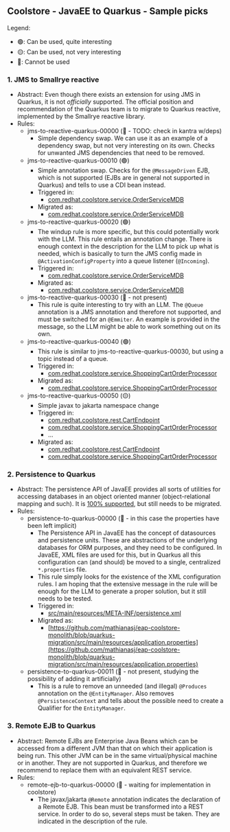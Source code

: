 ## Coolstore - JavaEE to Quarkus - Sample picks

Legend:
  - 🟢: Can be used, quite interesting
  - 🟡: Can be used, not very interesting
  - 🔴: Cannot be used


### 1. JMS to Smallrye reactive
- Abstract: Even though there exists an extension for using JMS in Quarkus, it is not _officially_ supported. The official position and recommendation of the Quarkus team is to migrate to Quarkus reactive, implemented by the Smallrye reactive library.
- Rules:
    - jms-to-reactive-quarkus-00000 (🔴 - TODO: check in kantra w/deps)
        - Simple dependency swap. We can use it as an example of a dependency swap, but not very interesting on its own. Checks for unwanted JMS dependencies that need to be removed.
    - jms-to-reactive-quarkus-00010 (🟢)
        - Simple annotation swap. Checks for the `@MessageDriven` EJB, which is not supported (EJBs are in general not supported in Quarkus) and tells to use a CDI bean instead.
        - Triggered in:
          - [com.redhat.coolstore.service.OrderServiceMDB](https://github.com/mathianasj/eap-coolstore-monolith/blob/main/src/main/java/com/redhat/coolstore/service/OrderServiceMDB.java)
        - Migrated as:
          - [com.redhat.coolstore.service.OrderServiceMDB](https://github.com/mathianasj/eap-coolstore-monolith/blob/quarkus-migration/src/main/java/com/redhat/coolstore/service/OrderServiceMDB.java#L16)
    - jms-to-reactive-quarkus-00020 (🟢)
        - The windup rule is more specific, but this could potentially work with the LLM. This rule entails an annotation change. There is enough context in the description for the LLM to pick up what is needed, which is basically to turn the JMS config made in `@ActivationConfigProperty` into a queue listener (`@Incoming`).
        - Triggered in:
          - [com.redhat.coolstore.service.OrderServiceMDB](https://github.com/mathianasj/eap-coolstore-monolith/blob/main/src/main/java/com/redhat/coolstore/service/OrderServiceMDB.java)
        - Migrated as:
          - [com.redhat.coolstore.service.OrderServiceMDB](https://github.com/mathianasj/eap-coolstore-monolith/blob/quarkus-migration/src/main/java/com/redhat/coolstore/service/OrderServiceMDB.java#L25)
    - jms-to-reactive-quarkus-00030 (🔴 - not present)
        - This rule is quite interesting to try with an LLM. The `@Queue` annotation is a JMS annotation and therefore not supported, and must be switched for an `@Emmiter`. An example is provided in the message, so the LLM might be able to work something out on its own.
    - jms-to-reactive-quarkus-00040 (🟢)
        - This rule is similar to jms-to-reactive-quarkus-00030, but using a topic instead of a queue.
        - Triggered in:
          - [com.redhat.coolstore.service.ShoppingCartOrderProcessor](https://github.com/mathianasj/eap-coolstore-monolith/blob/main/src/main/java/com/redhat/coolstore/service/ShoppingCartOrderProcessor.java)
        - Migrated as:
          - [com.redhat.coolstore.service.ShoppingCartOrderProcessor](https://github.com/mathianasj/eap-coolstore-monolith/blob/quarkus-migration/src/main/java/com/redhat/coolstore/service/ShoppingCartOrderProcessor.java#L22)
    - jms-to-reactive-quarkus-00050 (🟡)
        - Simple javax to jakarta namespace change
        - Triggered in:
          - [com.redhat.coolstore.rest.CartEndpoint](https://github.com/mathianasj/eap-coolstore-monolith/blob/main/src/main/java/com/redhat/coolstore/rest/CartEndpoint.java)
          - [com.redhat.coolstore.service.ShoppingCartOrderProcessor](https://github.com/mathianasj/eap-coolstore-monolith/blob/main/src/main/java/com/redhat/coolstore/service/ShoppingCartOrderProcessor.java)
          - ...
        - Migrated as:
          - [com.redhat.coolstore.rest.CartEndpoint](https://github.com/mathianasj/eap-coolstore-monolith/blob/quarkus-migration/src/main/java/com/redhat/coolstore/rest/CartEndpoint.java)
          - [com.redhat.coolstore.service.ShoppingCartOrderProcessor](https://github.com/mathianasj/eap-coolstore-monolith/blob/quarkus-migration/src/main/java/com/redhat/coolstore/service/ShoppingCartOrderProcessor.java)

### 2. Persistence to Quarkus
- Abstract: The persistence API of JavaEE provides all sorts of utilities for accessing databases in an object oriented manner (object-relational mapping and such). It is [100% supported](https://docs.google.com/spreadsheets/d/1Xt62NAoga6ZXjR3y0LsRc0npgxwSyQFZ9TlpzYmRdoY/edit#gid=0&range=C15), but still needs to be migrated.
- Rules:
    - persistence-to-quarkus-00000 (🔴 - in this case the properties have been left implicit)
        - The Persistence API in JavaEE has the concept of datasources and persistence units. These are abstractions of the underlying databases for ORM purposes, and they need to be configured. In JavaEE, XML files are used for this, but in Quarkus all this configuration can (and should) be moved to a single, centralized `*.properties` file.
        - This rule simply looks for the existence of the XML configuration rules. I am hoping that the extensive message in the rule will be enough for the LLM to generate a proper solution, but it still needs to be tested.
        - Triggered in:
          - [src/main/resources/META-INF/persistence.xml](https://github.com/mathianasj/eap-coolstore-monolith/blob/main/src/main/resources/META-INF/persistence.xml)
        - Migrated as:
          - [https://github.com/mathianasj/eap-coolstore-monolith/blob/quarkus-migration/src/main/resources/application.properties](https://github.com/mathianasj/eap-coolstore-monolith/blob/quarkus-migration/src/main/resources/application.properties)
    - persistence-to-quarkus-00011 (🔴 - not present, studying the possibility of adding it artificially)
        - This is a rule to remove an unneeded (and illegal) `@Produces` annotation on the `@EntityManager`. Also removes `@PersistenceContext` and tells about the possible need to create a Qualifier for the `EntityManager`.

### 3. Remote EJB to Quarkus
- Abstract: Remote EJBs are Enterprise Java Beans which can be accessed from a different JVM than that on which their application is being run. This other JVM can be in the same virtual/physical machine or in another. They are not supported in Quarkus, and therefore we recommend to replace them with an equivalent REST service.
- Rules:
  - remote-ejb-to-quarkus-00000 (🔴 - waiting for implementation in coolstore)
    - The javax/jakarta `@Remote` annotation indicates the declaration of a Remote EJB. This bean must be transformed into a REST service. In order to do so, several steps must be taken. They are indicated in the description of the rule.
